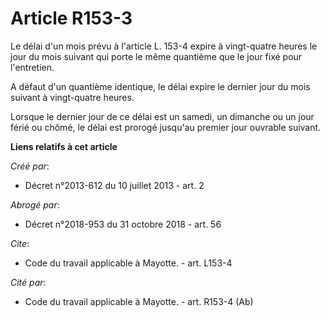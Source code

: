 # Article R153-3

Le délai d'un mois prévu à l'article L. 153-4 expire à vingt-quatre heures le jour du mois suivant qui porte le même
quantième que le jour fixé pour l'entretien. 

A défaut d'un quantième identique, le délai expire le dernier jour du mois suivant à vingt-quatre heures. 

Lorsque le dernier jour de ce délai est un samedi, un dimanche ou un jour férié ou chômé, le délai est prorogé jusqu'au
premier jour ouvrable suivant.

**Liens relatifs à cet article**

_Créé par_:

  - Décret n°2013-612 du 10 juillet 2013 - art. 2

_Abrogé par_:

  - Décret n°2018-953 du 31 octobre 2018 - art. 56

_Cite_:

  - Code du travail applicable à Mayotte. - art. L153-4

_Cité par_:

  - Code du travail applicable à Mayotte. - art. R153-4 (Ab)
